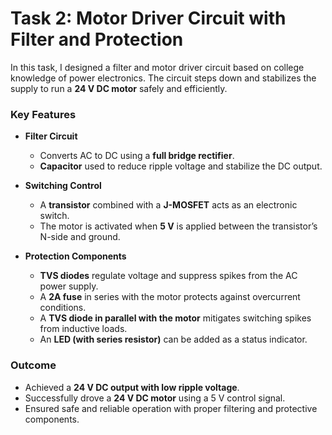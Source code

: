 # Task 2: Motor Driver Circuit with Filter and Protection

In this task, I designed a filter and motor driver circuit based on college knowledge of power electronics. The circuit steps down and stabilizes the supply to run a **24 V DC motor** safely and efficiently.

### Key Features
- **Filter Circuit**  
  - Converts AC to DC using a **full bridge rectifier**.  
  - **Capacitor** used to reduce ripple voltage and stabilize the DC output.  

- **Switching Control**  
  - A **transistor** combined with a **J-MOSFET** acts as an electronic switch.  
  - The motor is activated when **5 V** is applied between the transistor’s N-side and ground.  

- **Protection Components**  
  - **TVS diodes** regulate voltage and suppress spikes from the AC power supply.  
  - A **2A fuse** in series with the motor protects against overcurrent conditions.  
  - A **TVS diode in parallel with the motor** mitigates switching spikes from inductive loads.  
  - An **LED (with series resistor)** can be added as a status indicator.  

### Outcome
- Achieved a **24 V DC output with low ripple voltage**.  
- Successfully drove a **24 V DC motor** using a 5 V control signal.  
- Ensured safe and reliable operation with proper filtering and protective components.

